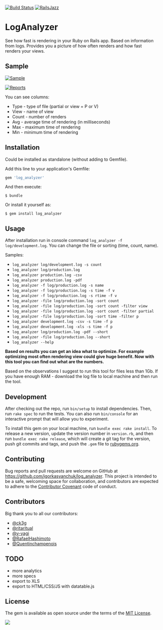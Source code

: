 [![Build Status](https://travis-ci.org/igorkasyanchuk/log_analyzer.svg?branch=master)](https://travis-ci.org/igorkasyanchuk/log_analyzer)
[![RailsJazz](https://github.com/igorkasyanchuk/rails_time_travel/blob/main/docs/my_other.svg?raw=true)](https://www.railsjazz.com)

# LogAnalyzer

See how fast is rendering in your Ruby on Rails app. Based on information from logs. Provides you a picture of how often renders and how fast renders your views.

## Sample

[![Sample](https://raw.githubusercontent.com/igorkasyanchuk/log_analyzer/master/docs/screenshot.png)](https://raw.githubusercontent.com/igorkasyanchuk/log_analyzer/master/docs/screenshot.png)

[![Reports](https://raw.githubusercontent.com/igorkasyanchuk/log_analyzer/master/docs/reports.png)](https://raw.githubusercontent.com/igorkasyanchuk/log_analyzer/master/docs/reports.png)

You can see columns:

* Type - type of file (partial or view = P or V)
* View - name of view
* Count - number of renders
* Avg - average time of rendering (in milliseconds)
* Max - maximum time of rendering
* Min - minimum time of rendering

## Installation

Could be installed as standalone (without adding to Gemfile).

Add this line to your application's Gemfile:

```ruby
gem 'log_analyzer'
```

And then execute:

    $ bundle

Or install it yourself as:

    $ gem install log_analyzer

## Usage

After installation run in console command `log_analyzer -f log/development.log`. You can change the file or sorting (time, count, name).

Samples:

* `log_analyzer log/development.log -s count`
* `log_analyzer log/production.log`
* `log_analyzer production.log -csv`
* `log_analyzer production.log -pdf`
* `log_analyzer -f log/production.log -s name`
* `log_analyzer -f log/production.log -s time -f v`
* `log_analyzer -f log/production.log -s rtime -f v`
* `log_analyzer -file log/production.log -sort count`
* `log_analyzer -file log/production.log -sort count -filter view`
* `log_analyzer -file log/production.log -sort count -filter partial`
* `log_analyzer -file log/production.log -sort time -filter p`
* `log_analyzer development.log -csv -s time -f p`
* `log_analyzer development.log -xls -s time -f p`
* `log_analyzer log/production.log -pdf --short`
* `log_analyzer -file log/production.log --short`
* `log_analyzer --help`

**Based on results you can get an idea what to optimize. For example optimizing most often rendering view could give huge benefit. Now with this tool you can find out what are the numbers.**

Based on the observations I suggest to run this tool for files less than 1Gb. If you have enough RAM - download the log file to local machine and then run the tool.

## Development

After checking out the repo, run `bin/setup` to install dependencies. Then, run `rake spec` to run the tests. You can also run `bin/console` for an interactive prompt that will allow you to experiment.

To install this gem on your local machine, run `bundle exec rake install`. To release a new version, update the version number in `version.rb`, and then run `bundle exec rake release`, which will create a git tag for the version, push git commits and tags, and push the `.gem` file to [rubygems.org](https://rubygems.org).

## Contributing

Bug reports and pull requests are welcome on GitHub at https://github.com/igorkasyanchuk/log_analyzer. This project is intended to be a safe, welcoming space for collaboration, and contributors are expected to adhere to the [Contributor Covenant](http://contributor-covenant.org) code of conduct.

## Contributors

Big thank you to all our contributors:

* [@ck3g](https://github.com/ck3g)
* [@ritaritual](https://github.com/ritaritual)
* [@y-yagi](https://github.com/y-yagi)
* [@RafaelHashimoto](https://github.com/RafaelHashimoto)
* [@Quentinchampenois](https://github.com/Quentinchampenois)

## TODO

* more analytics
* more specs
* export to XLS
* export to HTML/CSS/JS with datatable.js

## License

The gem is available as open source under the terms of the [MIT License](http://opensource.org/licenses/MIT).

[<img src="https://github.com/igorkasyanchuk/rails_time_travel/blob/main/docs/more_gems.png?raw=true"
/>](https://www.railsjazz.com/)

